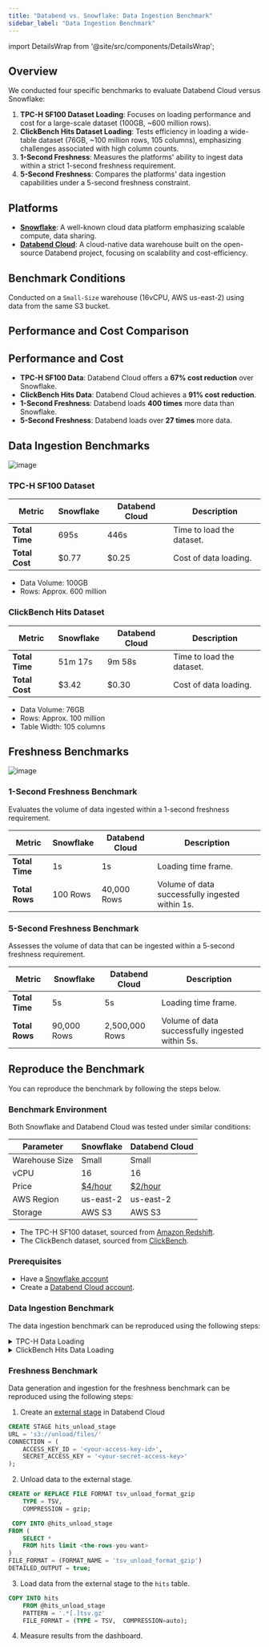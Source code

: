 ```yaml
---
title: "Databend vs. Snowflake: Data Ingestion Benchmark"
sidebar_label: "Data Ingestion Benchmark"
---
```


import DetailsWrap from '@site/src/components/DetailsWrap';

## Overview

We conducted four specific benchmarks to evaluate Databend Cloud versus Snowflake:

1. **TPC-H SF100 Dataset Loading**: Focuses on loading performance and cost for a large-scale dataset (100GB, ~600 million rows).
2. **ClickBench Hits Dataset Loading**: Tests efficiency in loading a wide-table dataset (76GB, ~100 million rows, 105 columns), emphasizing challenges associated with high column counts.
3. **1-Second Freshness**: Measures the platforms' ability to ingest data within a strict 1-second freshness requirement.
4. **5-Second Freshness**: Compares the platforms' data ingestion capabilities under a 5-second freshness constraint.

## Platforms

- **[Snowflake](https://snowflake.com)**: A well-known cloud data platform emphasizing scalable compute, data sharing.
- **[Databend Cloud](https://databend.com)**: A cloud-native data warehouse built on the open-source Databend project, focusing on scalability and cost-efficiency.

## Benchmark Conditions

Conducted on a `Small-Size` warehouse (16vCPU, AWS us-east-2) using data from the same S3 bucket.

## Performance and Cost Comparison

## Performance and Cost

- **TPC-H SF100 Data**: Databend Cloud offers a **67% cost reduction** over Snowflake.
- **ClickBench Hits Data**: Databend Cloud achieves a **91% cost reduction**.
- **1-Second Freshness**: Databend loads **400 times** more data than Snowflake.
- **5-Second Freshness**: Databend loads over **27 times** more data.

## Data Ingestion Benchmarks

![image](https://github.com/databendlabs/databend/assets/172204/c61d7a40-f6fe-4fb9-83e8-06ea9599aeb4)

### TPC-H SF100 Dataset

| Metric         | Snowflake | Databend Cloud | Description               |
| -------------- | --------- | -------------- | ------------------------- |
| **Total Time** | 695s      | 446s           | Time to load the dataset. |
| **Total Cost** | $0.77     | $0.25          | Cost of data loading.     |

- Data Volume: 100GB
- Rows: Approx. 600 million

### ClickBench Hits Dataset

| Metric         | Snowflake | Databend Cloud | Description               |
| -------------- | --------- | -------------- | ------------------------- |
| **Total Time** | 51m 17s   | 9m 58s         | Time to load the dataset. |
| **Total Cost** | $3.42     | $0.30          | Cost of data loading.     |

- Data Volume: 76GB
- Rows: Approx. 100 million
- Table Width: 105 columns

## Freshness Benchmarks

![image](https://github.com/databendlabs/databend/assets/172204/41b04e6a-9027-47bf-a749-49c267a7f9ec)

### 1-Second Freshness Benchmark

Evaluates the volume of data ingested within a 1-second freshness requirement.

| Metric         | Snowflake | Databend Cloud | Description                                     |
| -------------- | --------- | -------------- | ----------------------------------------------- |
| **Total Time** | 1s        | 1s             | Loading time frame.                             |
| **Total Rows** | 100 Rows  | 40,000 Rows    | Volume of data successfully ingested within 1s. |

### 5-Second Freshness Benchmark

Assesses the volume of data that can be ingested within a 5-second freshness requirement.

| Metric         | Snowflake   | Databend Cloud | Description                                     |
| -------------- | ----------- | -------------- | ----------------------------------------------- |
| **Total Time** | 5s          | 5s             | Loading time frame.                             |
| **Total Rows** | 90,000 Rows | 2,500,000 Rows | Volume of data successfully ingested within 5s. |

## Reproduce the Benchmark

You can reproduce the benchmark by following the steps below.

### Benchmark Environment

Both Snowflake and Databend Cloud was tested under similar conditions:

| Parameter      | Snowflake                                                           | Databend Cloud                            |
| -------------- | ------------------------------------------------------------------- | ----------------------------------------- |
| Warehouse Size | Small                                                               | Small                                     |
| vCPU           | 16                                                                  | 16                                        |
| Price          | [$4/hour](https://www.snowflake.com/en/data-cloud/pricing-options/) | [$2/hour](https://www.databend.com/plan/) |
| AWS Region     | us-east-2                                                           | us-east-2                                 |
| Storage        | AWS S3                                                              | AWS S3                                    |

- The TPC-H SF100 dataset, sourced from [Amazon Redshift](https://github.com/awslabs/amazon-redshift-utils/tree/master/src/CloudDataWarehouseBenchmark/Cloud-DWB-Derived-from-TPCH).
- The ClickBench dataset, sourced from [ClickBench](https://github.com/ClickHouse/ClickBench).

### Prerequisites

- Have a [Snowflake account](https://singup.snowflake.com)
- Create a [Databend Cloud account](https://www.databend.com/apply/).

### Data Ingestion Benchmark

The data ingestion benchmark can be reproduced using the following steps:

<DetailsWrap>

<details>
  <summary>TPC-H Data Loading</summary>

1. **Snowflake Data Load**:

   - Log into your [Snowflake account](https://app.snowflake.com/).
   - Create tables corresponding to the TPC-H schema. [SQL Script](https://github.com/databendlabs/wizard/blob/ee9b72a11ac5d977f9a81d17fa34eb47a02ef2ba/benchsb/sql/snow/setup.sql#L1-L92).
   - Use the `COPY INTO` command to load the data from AWS S3. [SQL Script](https://github.com/databendlabs/wizard/blob/ee9b72a11ac5d977f9a81d17fa34eb47a02ef2ba/benchsb/sql/snow/setup.sql#L95-L102).

2. **Databend Cloud Data Load**:
   - Sign in to your [Databend Cloud account](https://app.databend.com).
   - Create the necessary tables as per the TPC-H schema. [SQL Script](https://github.com/databendlabs/wizard/blob/ee9b72a11ac5d977f9a81d17fa34eb47a02ef2ba/benchsb/sql/bend/setup.sql#L1-L92).
   - Utilize a similar method to Snowflake for loading data from AWS S3. [SQL Script](https://github.com/databendlabs/wizard/blob/ee9b72a11ac5d977f9a81d17fa34eb47a02ef2ba/benchsb/sql/bend/setup.sql#L95-L133).

</details>

<details>
  <summary> ClickBench Hits Data Loading</summary>

1. **Snowflake Data Load**:

   - Log into your [Snowflake account](https://app.snowflake.com/).
   - Create tables corresponding to the `hits` schema. [SQL Script](https://gist.github.com/BohuTANG/2a23e5f829a8d180f7388c530526ab21?permalink_comment_id=4991762#file-hits-snowflake-schema).
   - Use the `COPY INTO` command to load the data from AWS S3. [SQL Script](https://gist.github.com/BohuTANG/2a23e5f829a8d180f7388c530526ab21?permalink_comment_id=4991762#gistcomment-4991762).

2. **Databend Cloud Data Load**:
   - Sign in to your [Databend Cloud account](https://app.databend.com).
   - Create the necessary tables as per the `hits` schema. [SQL Script](https://gist.github.com/BohuTANG/ab45d251c533dcf0b1ccd3ea1263b8a0#file-hits-databend-schema).
   - Utilize a similar method to Snowflake for loading data from AWS S3. [SQL Script](https://gist.github.com/BohuTANG/ab45d251c533dcf0b1ccd3ea1263b8a0?permalink_comment_id=4991767#gistcomment-4991767).

</details>

</DetailsWrap>

### Freshness Benchmark

Data generation and ingestion for the freshness benchmark can be reproduced using the following steps:

1. Create an [external stage](https://docs.databend.com/sql/sql-commands/ddl/stage/ddl-create-stage#example-2-create-external-stage-with-aws-access-key) in Databend Cloud

```sql
CREATE STAGE hits_unload_stage
URL = 's3://unload/files/'
CONNECTION = (
    ACCESS_KEY_ID = '<your-access-key-id>',
    SECRET_ACCESS_KEY = '<your-secret-access-key>'
);
```

2. Unload data to the external stage.

```sql
CREATE or REPLACE FILE FORMAT tsv_unload_format_gzip
    TYPE = TSV,
    COMPRESSION = gzip;

 COPY INTO @hits_unload_stage
FROM (
    SELECT *
    FROM hits limit <the-rows-you-want>
)
FILE_FORMAT = (FORMAT_NAME = 'tsv_unload_format_gzip')
DETAILED_OUTPUT = true;
```

3. Load data from the external stage to the `hits` table.

```sql
COPY INTO hits
    FROM @hits_unload_stage
    PATTERN = '.*[.]tsv.gz'
    FILE_FORMAT = (TYPE = TSV,  COMPRESSION=auto);
```

4. Measure results from the dashboard.
